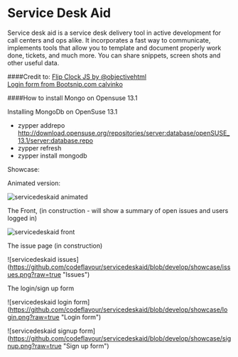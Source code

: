 Service Desk Aid
==============
Service desk aid is a service desk delivery tool in active development for call centers and ops alike. It incorporates a fast way to communicate, implements tools that allow you to template and document properly work done, tickets, and much more. You can share snippets, screen shots and other useful data.

####Credit to:
[Flip Clock JS by @objectivehtml](http://flipclockjs.com/)  
[Login form from Bootsnip.com calvinko](http://bootsnipp.com/calvinko)  
  
  
####How to install Mongo on Opensuse 13.1

Installing MongoDb on OpenSuse 13.1
*    zypper addrepo http://download.opensuse.org/repositories/server:database/openSUSE_13.1/server:database.repo
*    zypper refresh
*    zypper install mongodb


Showcase:

Animated version:

![servicedeskaid animated](https://github.com/codeflavour/servicedeskaid/blob/develop/showcase/servicedeskaid.gif?raw=true "gif")


The Front, (in construction - will show a summary of open issues and users logged in)  

![servicedeskaid front](https://github.com/codeflavour/servicedeskaid/blob/develop/showcase/front.png?raw=true "Front")

The issue page (in construction)  

![servicedeskaid issues] (https://github.com/codeflavour/servicedeskaid/blob/develop/showcase/issues.png?raw=true "Issues")

The login/sign up form  

![servicedeskaid login form] (https://github.com/codeflavour/servicedeskaid/blob/develop/showcase/login.png?raw=true "Login form")

![servicedeskaid signup form] (https://github.com/codeflavour/servicedeskaid/blob/develop/showcase/signup.png?raw=true "Sign up form")
